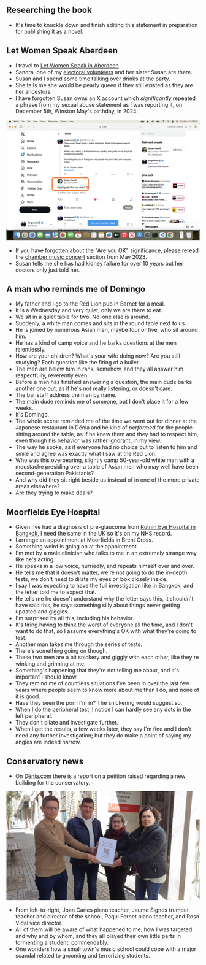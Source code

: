 ## Researching the book

- It's time to knuckle down and finish editing this statement in preparation for publishing it as a novel.

## Let Women Speak Aberdeen

- I travel to [Let Women Speak in Aberdeen](https://www.letwomenspeak.org/event-details/let-women-speak-aberdeen).
- Sandra, one of my [electoral volunteers](../2024/june.md#volunteers-not-what-they-seem) and her sister Susan are there.
- Susan and I spend some time talking over drinks at the party.
- She tells me she would be pearly queen if they still existed as they are her ancestors.
- I have forgotten Susan owns an X account which *significantly* repeated a phrase from my sexual abuse statement as I was reporting it, on December 5th, Winston May's birthday, in 2024.

![Are you OK](../../content/images/are-u-okay.png)

- If you have forgotten about the "Are you OK" significance, please reread the [chamber music concert](../2023/may.md#chamber-music-concert) section from May 2023.
- Susan tells me she has had kidney failure for over 10 years but her doctors only just told her.

## A man who reminds me of Domingo

- My father and I go to the Red Lion pub in Barnet for a meal.
- It is a Wednesday and very quiet, only we are there to eat.
- We sit in a quiet table for two. No-one else is around.
- Suddenly, a white man comes and sits in the round table next to us.
- He is joined by numerous Asian men, maybe four or five, who sit around him.
- He has a kind of camp voice and he barks questions at the men relentlessly.
- How are your children? What's your wife doing now? Are you still studying? Each question like the firing of a bullet.
- The men are below him in rank, somehow, and they all answer him respectfully, reverently even.
- Before a man has finished answering a question, the main dude barks another one out, as if he's not really listening, or doesn't care.
- The bar staff address the man by name.
- The main dude reminds me of someone, but I don't place it for a few weeks.
- It's Domingo.
- The whole scene reminded me of the time we went out for dinner at the Japanese restaurant in Dénia and he kind of *performed* for the people sitting around the table, as if he knew them and they had to respect him, even though his behavior was rather ignorant, in my view.
- The way he spoke, as if everyone had no choice but to listen to him and smile and agree was exactly what I saw at the Red Lion.
- Who was this overbearing, slightly camp 50-year-old white man with a moustache presiding over a table of Asian men who may well have been second-generation Pakistanis?
- And why did they sit right beside us instead of in one of the more private areas elsewhere?
- Are they trying to make deals?

## Moorfields Eye Hospital

- Given I've had a diagnosis of pre-glaucoma from [Rutnin Eye Hospital in Bangkok](../2024/november.md#pre-glaucoma-eye-condition), I need the same in the UK so it's on my NHS record.
- I arrange an appointment at Moorfields in Brent Cross.
- Something weird is going on at the appointment.
- I'm met by a male clinician who talks to me in an extremely strange way, like he's acting.
- He speaks in a low voice, hurriedly, and repeats himself over and over.
- He tells me that it doesn't matter, we're not going to do the in-depth tests, we don't need to dilate my eyes or look closely inside.
- I say I was expecting to have the full investigation like in Bangkok, and the letter told me to expect that.
- He tells me he doesn't understand why the letter says this, it shouldn't have said this, he says something silly about things never getting updated and giggles.
- I'm surprised by all this, including his behavior.
- It's tiring having to think the worst of everyone all the time, and I don't want to do that, so I assume everything's OK with what they're going to test.
- Another man takes me through the series of tests.
- There's something going on though.
- These two men are a bit snickery and giggly with each other, like they're winking and grinning at me.
- Something's happening that they're not telling me about, and it's important I should know.
- They remind me of countless situations I've been in over the last few years where people seem to know more about me than I do, and none of it is good.
- Have they seen the porn I'm in? The snickering would suggest so.
- When I do the peripheral test, I notice I can hardly see any dots in the left peripheral.
- They don't dilate and investigate further.
- When I get the results, a few weeks later, they say I'm fine and I don't need any further investigation; but they do make a point of saying my angles are indeed narrow.

## Conservatory news

- On [Dénia.com](https://www.denia.com/wp-content/uploads/2025/03/firmas-recogidas-para-un-nuevo-conservatorio-de-musica-en-denia-scaled.jpg) there is a report on a petition raised regarding a new building for the conservatory.

![Conservatory petition](../../content/images/conservatory-teachers.jpg)

- From left-to-right, Joan Carles piano teacher, Jaume Signes trumpet teacher and director of the school, Paqui Fornet piano teacher, and Rosa Vidal vice director.
- All of them will be aware of what happened to me, how I was targeted and why and by whom, and they all played their own little parts in tormenting a student, commendably.
- One wonders how a small town's music school could cope with a major scandal related to grooming and terrorizing students.


